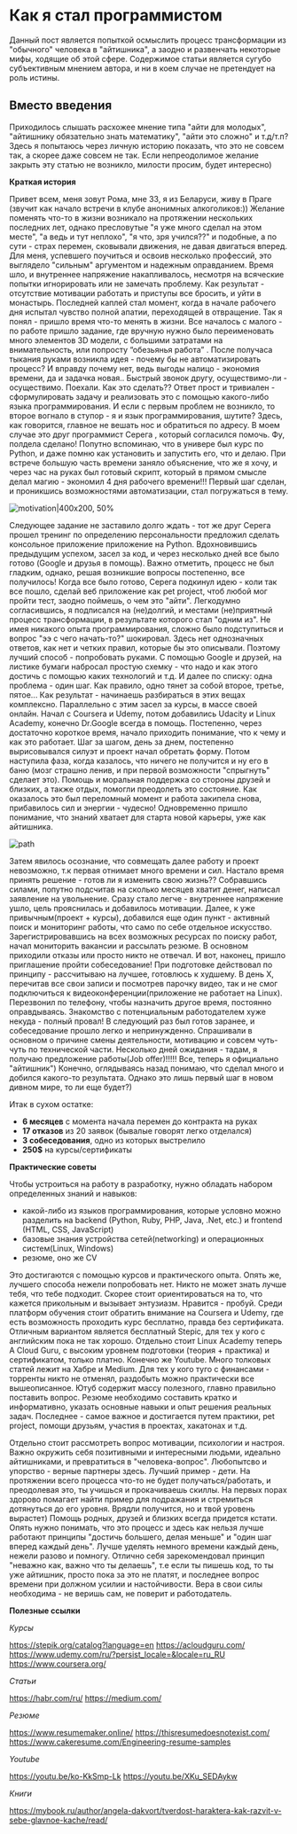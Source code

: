 # Как я стал программистом

Данный пост является попыткой осмыслить процесс трансформации из "обычного" человека в "айтишника", а заодно и развенчать некоторые мифы, ходящие об этой сфере.
Содержимое статьи является сугубо субъективным мнением автора, и ни в коем случае не претендует на роль истины.

## Вместо введения

Приходилось слышать расхожее мнение типа "айти для молодых", "айтишнику обязательно знать математику", "айти это сложно" и т.д/т.п?
Здесь я попытаюсь через личную историю показать, что это не совсем так, а скорее даже совсем не так.
Если непреодолимое желание закрыть эту статью не возникло, милости просим, будет интересно)

**Краткая история**

Привет всем, меня зовут Рома, мне 33, я из Беларуси, живу в Праге (звучит как начало встречи в клубе анонимных алкоголиков:))
Желание поменять что-то в жизни возникало на протяжении нескольких последних лет, однако пресловутые "я уже много сделал на этом месте", "а ведь и тут неплохо", "я что, зря учился??" и подобные, а по сути - страх перемен, сковывали движения, не давая двигаться вперед. Для меня, успевшего поучиться и освоив несколько профессий, это выглядело "сильным" аргументом и надежным оправданием. Время шло, и внутреннее напряжение накапливалось, несмотря на всяческие попытки игнорировать или не замечать проблему. Как результат - отсутствие мотивации работать и приступы все бросить, и уйти в монастырь. Последней каплей стал момент, когда в начале рабочего дня испытал чувство полной апатии, переходящей в отвращение. Так я понял - пришло время что-то менять в жизни.
Все началось с малого - по работе пришло задание, где вручную нужно было переименовать много элементов 3D модели, с большими затратами на внимательность, или попросту “обезьянья работа” . После получаса тыкания руками возникла идея - почему бы не автоматизировать процесс? И вправду почему нет, ведь выгоды налицо - экономия времени, да и задачка новая.. Быстрый звонок другу, осуществимо-ли - осуществимо. Поехали. Как это сделать?? Ответ прост и тривиален - сформулировать задачу и реализовать это с помощью какого-либо языка программирования. И если с первым проблем не возникло, то второе вогнало в ступор - я и язык программирования, шутите? Здесь, как говорится, главное не вешать нос и обратиться по адресу. В моем случае это друг программист Серега , который согласился помочь. Фу, полдела сделано! Попутно вспоминаю, что в универе был курс по Python, и даже помню как установить и запустить его, что и делаю. При встрече большую часть времени заняло объяснение, что же я хочу, и через час на руках был готовый скрипт, который в прямом смысле делал магию - экономил 4 дня рабочего времени!!! Первый шаг сделан, и проникшись возможностями автоматизации, стал погружаться в тему.

![motivation|400x200, 50%](img/img1.jpg)

Следующее задание не заставило долго ждать - тот же друг Серега прошел тренинг по определению персональности предложил сделать консольное приложение приложение на Python. Вдохновившись предыдущим успехом, засел за код, и через несколько дней все было готово (Google и друзья в помощь). Важно отметить, процесс не был гладким, однако, решая возникшие вопросы постепенно, все получилось!
Когда все было готово, Серега подкинул идею - коли так все пошло, сделай веб приложение как pet project, чтоб любой мог пройти тест, заодно поймешь, о чем это "айти". Легкодумно согласившись, я подписался на (не)долгий, и местами (не)приятный процесс трансформации, в результате которого стал "одним из".
Не имея никакого опыта программирования, сложно было подступиться и вопрос "ээ с чего начать-то?" шокировал. Здесь нет однозначных ответов, как нет и четких правил, которые бы это описывали. Поэтому лучший способ - попробовать руками. С помощью Google и друзей, на листике бумаги набросал простую схемку - что надо и как этого достичь с помощью каких технологий и т.д. И далее по списку: одна проблема - один шаг. Как правило, одно тянет за собой второе, третье, пятое... Как результат - начинаешь разбираться в этих вещах комплексно.
Параллельно с этим засел за курсы, в массе своей онлайн. Начал с Coursera и Udemy, потом добавились Udacity и Linux Academy, конечно Dr.Google всегда в помощь. Постепенно, через достаточно короткое время, начало приходить понимание, что к чему и как это работает. Шаг за шагом, день за днем, постепенно вырисовывался силуэт и проект начал обретать форму. Потом наступила фаза, когда казалось, что ничего не получится и ну его в баню (мозг страшно ленив, и при первой возможности "спрыгнуть" сделает это). Помощь и моральная поддержка со стороны друзей и близких, а также отдых, помогли преодолеть это состояние. Как оказалось это был переломный момент и работа закипела снова, прибавилось сил и энергии - чудесно! Одновременно пришло понимание, что знаний хватает для старта новой карьеры, уже как айтишника.

![path](img/img2.jpg)

Затем явилось осознание, что совмещать далее работу и проект невозможно, т.к первая отнимает много времени и сил. Настало время принять решение - готов ли я изменить свою жизнь?? Собравшись силами, попутно подсчитав на сколько месяцев хватит денег, написал заявление на увольнение. Сразу стало легче - внутреннее напряжение ушло, цель прояснилась и добавилось мотивации. Далее, к уже привычным(проект + курсы), добавился еще один пункт - активный поиск и мониторинг работы, что само по себе отдельное искусство.
Зарегистрировавшись на всех возможных ресурсах по поиску работ, начал мониторить вакансии и рассылать резюме. В основном приходили отказы или просто никто не отвечал. И вот, наконец, пришло приглашение пройти собеседование! При подготовке действовал по принципу - рассчитываю на лучшее, готовлюсь к худшему. В день Х, перечитав все свои записи и посмотрев парочку видео, так и не смог подключиться к видеоконференции(приложение не работает на Linux). Перезвонил по телефону, чтобы назначить другое время, постоянно оправдываясь. Знакомство с потенциальным работодателем хуже некуда - полный провал! В следующий раз был готов заранее, и собеседование прошло легко и непринужденно. Спрашивали в основном о причине смены деятельности, мотивацию и совсем чуть-чуть по технической части. Несколько дней ожидания - тадам, я получаю предложение работы(Job offer)!!!!! Все, теперь я официально "айтишник")
Конечно, оглядываясь назад понимаю, что сделал много и добился какого-то результата. Однако это лишь первый шаг в новом дивном мире, то ли еще будет?)

Итак в сухом остатке:
- **6 месяцев** с момента начала перемен до контракта на руках
- **17 отказов** из 20 заявок (бывалые говорят легко отделался)
- **3 собеседования**, одно из которых выстрелило
- **250$** на курсы/сертификаты 

**Практические советы**

Чтобы устроиться на работу в разработку, нужно обладать набором определенных знаний и навыков:
- какой-либо из языков программирования, которые условно можно разделить на backend (Python, Ruby, PHP, Java, .Net, etc.) и frontend (HTML, CSS, JavaScript)
- базовые знания устройства сетей(networking) и операционных систем(Linux, Windows)
- резюме, оно же CV

Это достигаются с помощью курсов и практического опыта. Опять же, лучшего способа нежели попробовать нет. Никто не может знать лучше тебя, что тебе подходит. Скорее стоит ориентироваться на то, что кажется прикольным и вызывает энтузиазм. Нравится - пробуй.
Среди платформ обучения стоит обратить внимание на Coursera и Udemy, где есть возможность проходить курс бесплатно, правда без сертификата. Отличным вариантом является бесплатный Stepic, для тех у кого с английским пока не так хорошо. Отдельно стоит Linux Academy теперь A Cloud Guru, с высоким уровнем подготовки (теория + практика) и сертификатом, только платно. Конечно же Youtube. Много толковых статей лежит на Хабре и Medium.
Для тех у кого туго с финансами - торренты никто не отменял, раздобыть можно практически все вышеописанное. Ютуб содержит массу полезного, главно правильно поставить вопрос.
Резюме необходимо составить кратко и информативно, указать основные навыки и опыт решения реальных задач. Последнее - самое важное и достигается путем практики, pet project, помощи друзьям, участия в проектах, хакатонах и т.д.

Отдельно стоит рассмотреть вопрос мотивации, психологии и настроя.
Важно окружить себя позитивными и интересными людьми, идеально айтишниками, и превратиться в "человека-вопрос". Любопытсво и упорство - верные партнеры здесь. Лучший пример - дети. На протяжении всего процесса что-то не будет получаться/работать, и преодолевая это, ты учишься и прокачиваешь скиллы. На первых порах здорово помагает найти пример для подражания и стремиться дотянуться до его уровня. Врядли получится, но и твой уровень вырастет)
Помощь родных, друзей и близких всегда придется кстати.
Опять нужно понимать, что это процесс и здесь как нельзя лучше работают принципы "достичь большего, делая меньше" и "один шаг вперед каждый день". Лучше уделять немного времени каждый день, нежели разово и помногу.
Отлично себя зарекомендовал принцип "неважно как, важно что ты делаешь", т.е если ты пишешь код, то ты уже айтишник, просто пока за это не платят, и последнее вопрос времени при должном усилии и настойчивости. Вера в свои силы необходима - не веришь сам, не поверит и работодатель.

**Полезные ссылки**

*Курсы*

https://stepik.org/catalog?language=en
https://acloudguru.com/
https://www.udemy.com/ru/?persist_locale=&locale=ru_RU
https://www.coursera.org/

*Статьи*

https://habr.com/ru/
https://medium.com/

*Резюме*

https://www.resumemaker.online/
https://thisresumedoesnotexist.com/ 
https://www.cakeresume.com/Engineering-resume-samples

*Youtube*

https://youtu.be/ko-KkSmp-Lk
https://youtu.be/XKu_SEDAykw

*Книги*

https://mybook.ru/author/angela-dakvort/tverdost-haraktera-kak-razvit-v-sebe-glavnoe-kache/read/